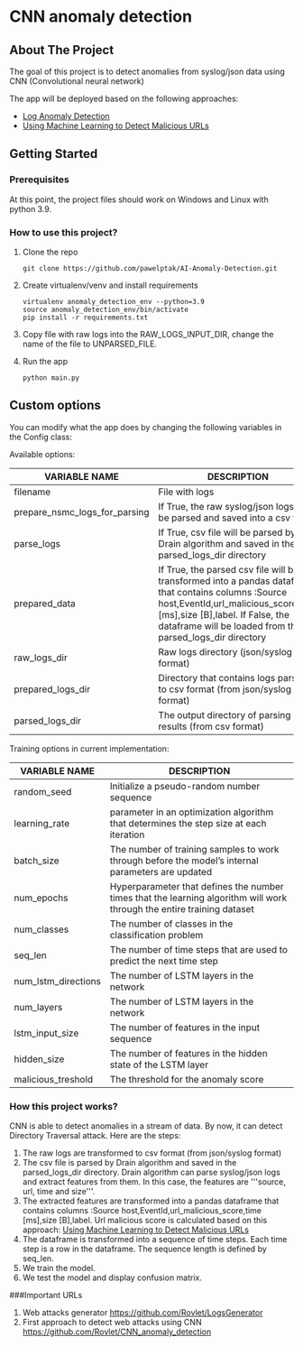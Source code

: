 # CNN anomaly detection


<!-- ABOUT THE PROJECT -->
## About The Project

The goal of this project is to detect anomalies from syslog/json data using CNN (Convolutional neural network)

The app will be deployed based on the following approaches:
* [Log Anomaly Detection](https://github.com/WraySmith/log-anomaly)
* [Using Machine Learning to Detect Malicious URLs](https://www.kdnuggets.com/2016/10/machine-learning-detect-malicious-urls.html)

<!-- GETTING STARTED -->
## Getting Started

### Prerequisites

At this point, the project files should work on Windows and Linux with python 3.9.

### How to use this project?

1. Clone the repo
   ```
   git clone https://github.com/pawelptak/AI-Anomaly-Detection.git
   ```
2. Create virtualenv/venv and install requirements
    ```
   virtualenv anomaly_detection_env --python=3.9
   source anomaly_detection_env/bin/activate
   pip install -r requirements.txt
    ```
3. Copy file with raw logs into the RAW_LOGS_INPUT_DIR, change the name of the file to UNPARSED_FILE.
   
4. Run the app
    ```
   python main.py
   ```

## Custom options
You can modify what the app does by changing the following variables in the Config class:

Available options:

 VARIABLE NAME          | DESCRIPTION
 --------------- | ------------------------
 filename | File with logs
prepare_nsmc_logs_for_parsing   | If True, the raw syslog/json logs will be parsed and saved into a csv file
parse_logs              | If True, csv file will be parsed by Drain algorithm and saved in the parsed_logs_dir directory
prepared_data       | If True, the parsed csv file will be transformed into a pandas dataframe that contains columns :Source host,EventId,url_malicious_score,time [ms],size [B],label. If False, the dataframe will be loaded from the parsed_logs_dir directory
 raw_logs_dir        |   Raw logs directory (json/syslog format)
 prepared_logs_dir      |   Directory that contains logs parsed to csv format (from json/syslog format)
 parsed_logs_dir         | The output directory of parsing results (from csv format)

Training options in current implementation:

 VARIABLE NAME      | DESCRIPTION
 --------------- | ------------------------
 random_seed        |   Initialize a pseudo-random number sequence 
 learning_rate      |   parameter in an optimization algorithm that determines the step size at each iteration
 batch_size         |   The number of training samples to work through before the model’s internal parameters are updated
 num_epochs         |   Hyperparameter that defines the number times that the learning algorithm will work through the entire training dataset  
 num_classes        |   The number of classes in the classification problem    
 seq_len         |   The number of time steps that are used to predict the next time step
 num_lstm_directions       |   The number of LSTM layers in the network 
 num_layers         |   The number of LSTM layers in the network      
 lstm_input_size    |   The number of features in the input sequence    
 hidden_size        |   The number of features in the hidden state of the LSTM layer
 malicious_treshold |   The threshold for the anomaly score

### How this project works?
CNN is able to detect anomalies in a stream of data. By now, it can detect Directory Traversal attack.
Here are the steps:

1. The raw logs are transformed to csv format (from json/syslog format)
2. The csv file is parsed by Drain algorithm and saved in the parsed_logs_dir directory. Drain algorithm can parse syslog/json logs and extract features from them. In this case, the features are '''source, url, time and size'''.
3. The extracted features are transformed into a pandas dataframe that contains columns :Source host,EventId,url_malicious_score,time [ms],size [B],label. Url malicious score is calculated based on this approach: [Using Machine Learning to Detect Malicious URLs](https://www.kdnuggets.com/2016/10/machine-learning-detect-malicious-urls.html)
4. The dataframe is transformed into a sequence of time steps. Each time step is a row in the dataframe. The sequence length is defined by seq_len.
5. We train the model.
6. We test the model and display confusion matrix.

###Important URLs

1. Web attacks generator https://github.com/Rovlet/LogsGenerator
2. First approach to detect web attacks using CNN https://github.com/Rovlet/CNN_anomaly_detection


